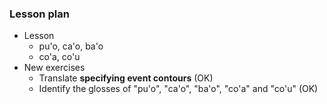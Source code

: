 ### Lesson plan

* Lesson
  * pu'o, ca'o, ba'o
  * co'a, co'u
* New exercises
  * Translate **specifying event contours** (OK)
  * Identify the glosses of "pu'o", "ca'o", "ba'o", "co'a" and "co'u" (OK)
